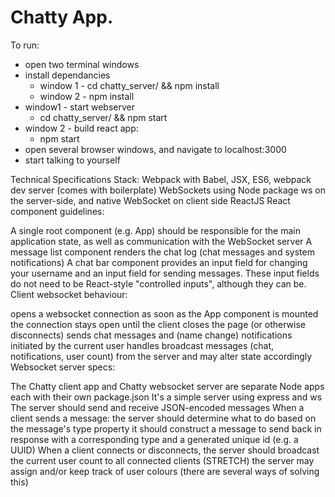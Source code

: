 Chatty App.
=====================

To run:
- open two terminal windows
- install dependancies
  - window 1 - cd chatty_server/ && npm install
  - window 2 - npm install
- window1 - start webserver
  - cd chatty_server/ && npm start
- window 2 - build react app:
  - npm start
- open several browser windows, and navigate to localhost:3000
- start talking to yourself

Technical Specifications
Stack:
Webpack with Babel, JSX, ES6, webpack dev server (comes with boilerplate)
WebSockets using Node package ws on the server-side, and native WebSocket on client side
ReactJS
React component guidelines:

A single root component (e.g. App) should be responsible for the main application state, as well as communication with the WebSocket server
A message list component renders the chat log (chat messages and system notifications)
A chat bar component provides an input field for changing your username and an input field for sending messages. These input fields do not need to be React-style "controlled inputs", although they can be.
Client websocket behaviour:

opens a websocket connection as soon as the App component is mounted
the connection stays open until the client closes the page (or otherwise disconnects)
sends chat messages and (name change) notifications initiated by the current user
handles broadcast messages (chat, notifications, user count) from the server and may alter state accordingly
Websocket server specs:

The Chatty client app and Chatty websocket server are separate Node apps each with their own package.json
It's a simple server using express and ws
The server should send and receive JSON-encoded messages
When a client sends a message:
the server should determine what to do based on the message's type property
it should construct a message to send back in response with a corresponding type and a generated unique id (e.g. a UUID)
When a client connects or disconnects, the server should broadcast the current user count to all connected clients
(STRETCH) the server may assign and/or keep track of user colours (there are several ways of solving this)